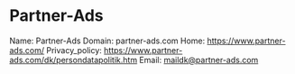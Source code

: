 
# Partner-Ads

Name: Partner-Ads
Domain: partner-ads.com
Home: https://www.partner-ads.com/
Privacy_policy: https://www.partner-ads.com/dk/persondatapolitik.htm
Email: maildk@partner-ads.com
